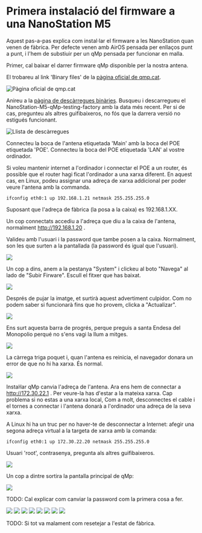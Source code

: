 ﻿<meta http-equiv="Content-Type" content="text/html; charset=utf-8">

# Primera instalació del firmware a una NanoStation M5

Aquest pas-a-pas explica com instal·lar el firmware a les NanoStation quan venen de fàbrica.
Per defecte venen amb AirOS pensada per enllaços punt a punt,
i l'hem de substiuir per un qMp pensada per funcionar en malla.


Primer, cal baixar el darrer firmware qMp disponible per la nostra antena.

El trobareu al link 'Binary files' de la [pàgina oficial de qmp.cat](http://qmp.cat).

![Pàgina oficial de qmp.cat](pantallazos/1-qmpcat.png)

Anireu a la [pàgina de descàrregues binàries](http://fw.qmp.cat/testing/?C=M;O=D).
Busqueu i descarregueu el NanoStation-M5-qMp-testing-factory amb la data més recent.
Per si de cas, pregunteu als altres guifibaixeros, no fós que la darrera versió no estigués funcionant.

![Llista de descàrregues](pantallazos/2-fwqmpcat.png)

Connecteu la boca de l'antena etiquetada 'Main' amb la boca del POE etiquetada 'POE'.
Connecteu la boca del POE etiquetada 'LAN' al vostre ordinador.

Si voleu mantenir internet a l'ordinador i connectar el POE a un router,
és possible que el router hagi ficat l'ordinador a una xarxa diferent.
En aquest cas, en Linux, podeu assignar una adreça de xarxa addicional
per poder veure l'antena amb la commanda.

	ifconfig eth0:1 up 192.168.1.21 netmask 255.255.255.0

Suposant que l'adreça de fàbrica (la posa a la caixa) es 192.168.1.XX.

Un cop connectats accediu a l'adreça que diu a la caixa de l'antena,
normalment http://192.168.1.20 .

Valideu amb l'usuari i la password que tambe posen a la caixa.
Normalment, son les que surten a la pantallada (la password és igual que l'usuari).

![](pantallazos/3-airos.png)

Un cop a dins, anem a la pestanya "System" i clickeu al boto "Navega" al lado de "Subir Firware".
Escull el fitxer que has baixat.

![](pantallazos/4-airos-firmware-choose.png)

Després de pujar la imatge, et surtirà aquest advertiment culpidor.
Com no podem saber si funcionarà fins que ho provem, clicka a "Actualizar".

![](pantallazos/5-airos-firmware-warning.png)

Ens surt aquesta barra de progrés, perque preguis a santa Endesa del Monopolio perqué no s'ens vagi la llum a mitges.

![](pantallazos/6-airos-firmware-progress.png)

La càrrega triga poquet i, quan l'antena es reinicia, el navegador donara un error de que no hi ha xarxa.
És normal.

![](pantallazos/7-airos-firmware-aftererror.png)

Instaŀlar qMp canvia l'adreça de l'antena.
Ara ens hem de connectar a http://172.30.22.1 .
Per veure-la has d'estar a la mateixa xarxa.
Cap problema si no estas a una xarxa local,
Com a molt, desconnectes el cable i el tornes a connectar i
l'antena donarà a l'ordinador una adreça de la seva xarxa.

A Linux hi ha un truc per no haver-te de desconnectar a Internet:
afegir una segona adreça virtual a la targeta de xarxa amb la comanda:

	ifconfig eth0:1 up 172.30.22.20 netmask 255.255.255.0



Usuari 'root', contrasenya, pregunta als altres guifibaixeros.

![](pantallazos/8-qmp-login.png)

Un cop a dintre sortira la pantalla principal de qMp:

![](pantallazos/9-qmp-welcome.png)


TODO: Cal explicar com canviar la password com la primera cosa a fer.



![](pantallazos/10-qmp-AdminSistemaSistema.png)
![](pantallazos/10-qmp-MenuConfigNode.png)
![](pantallazos/10-qmp-NomMaquina.png)
![](pantallazos/11-qmp-ChangingNodeName.png)
![](pantallazos/12-qmp-ChangingMeshIP4.png)
![](pantallazos/12-qmp-newIp.png)
![](pantallazos/13-qmp-menuconfiguracioxarxa.png)
![](pantallazos/14-qmp-menuconfiguracioxarxa-new.png)


TODO: Si tot va malament com resetejar a l'estat de fàbrica.







